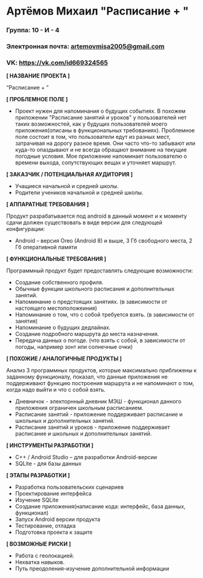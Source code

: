 # Артёмов Михаил "Расписание + "
### Группа: 10 - И - 4

### Электронная почта: artemovmisa2005@gmail.com

### VK: https://vk.com/id669324565 


**[ НАЗВАНИЕ ПРОЕКТА ]**

“Расписание + ”

**[ ПРОБЛЕМНОЕ ПОЛЕ ]**
* Проект нужен для напоминания о будущих событиях. В похожем приложении "Расписание занятий и уроков" у пользователей нет таких возможностей, как у будущих пользователей моего приложения(описаны в функциональных требованиях). Проблемное поле состоит в том, что пользователи едут из разных мест, затрачивая на дорогу разное время. Они часто что-то забывают или куда-то опаздывают и не всегда обращают внимание на текущие погодные условия. Мое приложение напоминает пользователю о времени выхода, сопутствующих вещах и уточняет маршрут.

**[ ЗАКАЗЧИК / ПОТЕНЦИАЛЬНАЯ АУДИТОРИЯ ]**

* Учащиеся начальной и средней школы.
* Родители учеников начальной и средней школы.

**[ АППАРАТНЫЕ ТРЕБОВАНИЯ ]**

Продукт разрабатывается под android в данный момент и к моменту сдачи должен существовать в виде версии для следующей конфигурации:
* Android – версия Oreo (Android 8) и выше, 3 Гб свободного места, 2 Гб оперативной памяти

**[ ФУНКЦИОНАЛЬНЫЕ ТРЕБОВАНИЯ ]**

 Программный продукт будет предоставлять следующие возможности:
* Создание собственного профиля.
*	Обычные функции школьного расписания и дополнительных занятий.
*	Напоминание о предстоящих занятиях. (в зависимости от настоящего местоположеиния)
*	Напоминание о том, что с собой требуется взять. (в зависимости от занятия)
*	Напоминание о будущих дедлайнах.
*	Создание подробного маршрута до места назначения.
*	Передача данных о погоде. (что взять с собой, в зависимости от погоды, например зонт или солнечные очки)


**[ ПОХОЖИЕ / АНАЛОГИЧНЫЕ ПРОДУКТЫ ]**

Анализ 3 программных продуктов, которые максимально приближены к заданному функционалу, показал, что данные приложения не поддерживают функцию построения маршрута и не напоминают о том, когда надо выйти и что с собой взять.
* Дневничок - электорнный дневник МЭШ - функционал данного приложения ограничен школьным расписанием.
* Расписание занятий - приложение поддерживает расписание и школьных и дополнительных занятий.
* Расписание занятий и уроков - приложение поддерживает расписание и школьных и дополнительных занятий.
 
**[ ИНСТРУМЕНТЫ РАЗРАБОТКИ ]**

*	C++ / Android Studio – для разработки Android-версии
*	SQLite - для базы данных

**[ ЭТАПЫ РАЗРАБОТКИ ]**

*	Разработка пользовательских сценариев
*	Проектирование интерфейса
*	Изучение SQLite
*	Создание приложения(написание кода: интерфейс, база данных, функционал)
*	Запуск Android версии продукта
*	Тестирование, отладка
*	Подготовка проекта к защите

**[ ВОЗМОЖНЫЕ РИСКИ ]**

* Работа с геолокацией.
* Нехватка навыков.
* Путь преодоления-изучение дополнительной информации
